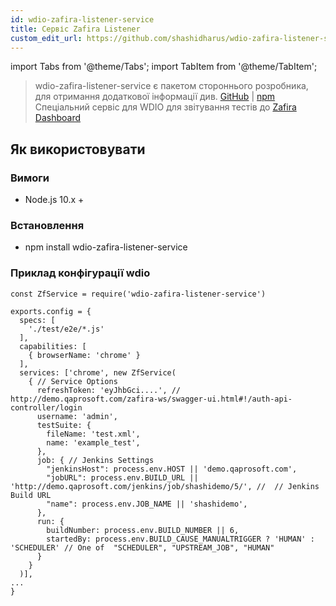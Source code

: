 ```yaml
---
id: wdio-zafira-listener-service
title: Сервіс Zafira Listener
custom_edit_url: https://github.com/shashidharus/wdio-zafira-listener-service/edit/master/README.md
---
```


import Tabs from '@theme/Tabs';
import TabItem from '@theme/TabItem';

> wdio-zafira-listener-service є пакетом стороннього розробника, для отримання додаткової інформації див. [GitHub](https://github.com/shashidharus/wdio-zafira-listener-service) | [npm](https://www.npmjs.com/package/wdio-zafira-listener-service)
Спеціальний сервіс для WDIO для звітування тестів до [Zafira Dashboard](http://demo.qaprosoft.com/zafira/)

## Як використовувати
### Вимоги

- Node.js 10.x +

### Встановлення

- npm install wdio-zafira-listener-service

### Приклад конфігурації wdio

```
const ZfService = require('wdio-zafira-listener-service')

exports.config = {
  specs: [
    './test/e2e/*.js'
  ],
  capabilities: [
    { browserName: 'chrome' }
  ],
  services: ['chrome', new ZfService(
    { // Service Options
      refreshToken: 'eyJhbGci....', // http://demo.qaprosoft.com/zafira-ws/swagger-ui.html#!/auth-api-controller/login
      username: 'admin',
      testSuite: {
        fileName: 'test.xml',
        name: 'example_test',
      },
      job: { // Jenkins Settings
        "jenkinsHost": process.env.HOST || 'demo.qaprosoft.com',
        "jobURL": process.env.BUILD_URL || 'http://demo.qaprosoft.com/jenkins/job/shashidemo/5/', //  // Jenkins Build URL
        "name": process.env.JOB_NAME || 'shashidemo',
      },
      run: {
        buildNumber: process.env.BUILD_NUMBER || 6,
        startedBy: process.env.BUILD_CAUSE_MANUALTRIGGER ? 'HUMAN' : 'SCHEDULER' // One of  "SCHEDULER", "UPSTREAM_JOB", "HUMAN"
      }
    }
  )],
...
}


```